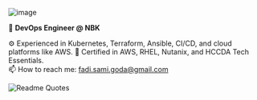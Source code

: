 ![image](https://user-images.githubusercontent.com/71595290/235447913-9a589668-74da-4146-aaf0-434779ed37e3.png)

🚀 **DevOps Engineer @ NBK**

⚙️ Experienced in Kubernetes, Terraform, Ansible, CI/CD, and cloud platforms like AWS.
📜 Certified in AWS, RHEL, Nutanix, and HCCDA Tech Essentials.  
📫 How to reach me: fadi.sami.goda@gmail.com  

![Readme Quotes](https://quotes-github-readme.vercel.app/api?type=vertical&theme=dark&quote=Stay%20hungry%2C%20stay%20foolish.&author=Steve%20Jobs)

